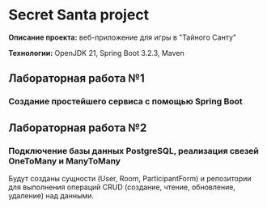# Secret Santa project

**Описание проекта:** веб-приложение для игры в "Тайного Санту" 

**Технологии:** OpenJDK 21, Spring Boot 3.2.3, Maven 
 
## Лабораторная работа №1 
### Создание простейшего сервиса с помощью Spring Boot

## Лабораторная работа №2
### Подключение базы данных PostgreSQL, реализация свезей OneToMany и ManyToMany

Будут созданы сущности (User, Room, ParticipantForm) и репозитории для выполнения операций CRUD (создание, чтение, обновление, удаление) над данными.
